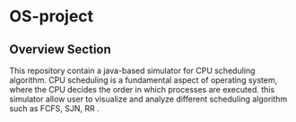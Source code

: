 # OS-project

## Overview Section 

This repository contain a java-based simulator for CPU scheduling algorithm. CPU scheduling is a fundamental aspect of operating system, where the CPU decides the order in which processes are executed. this simulator allow user to visualize and analyze different scheduling algorithm such as FCFS, SJN, RR .
